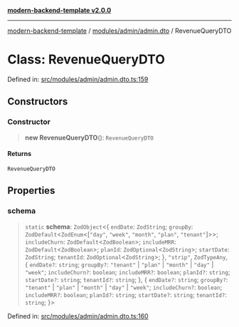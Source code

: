 [**modern-backend-template v2.0.0**](../../../../README.md)

***

[modern-backend-template](../../../../modules.md) / [modules/admin/admin.dto](../README.md) / RevenueQueryDTO

# Class: RevenueQueryDTO

Defined in: [src/modules/admin/admin.dto.ts:159](https://github.com/maemreyo/saas-4cus-nodejs/blob/2a5b3f3aa11335dfa561e80e1feabb8e6084261e/src/modules/admin/admin.dto.ts#L159)

## Constructors

### Constructor

> **new RevenueQueryDTO**(): `RevenueQueryDTO`

#### Returns

`RevenueQueryDTO`

## Properties

### schema

> `static` **schema**: `ZodObject`\<\{ `endDate`: `ZodString`; `groupBy`: `ZodDefault`\<`ZodEnum`\<\[`"day"`, `"week"`, `"month"`, `"plan"`, `"tenant"`\]\>\>; `includeChurn`: `ZodDefault`\<`ZodBoolean`\>; `includeMRR`: `ZodDefault`\<`ZodBoolean`\>; `planId`: `ZodOptional`\<`ZodString`\>; `startDate`: `ZodString`; `tenantId`: `ZodOptional`\<`ZodString`\>; \}, `"strip"`, `ZodTypeAny`, \{ `endDate?`: `string`; `groupBy?`: `"tenant"` \| `"plan"` \| `"month"` \| `"day"` \| `"week"`; `includeChurn?`: `boolean`; `includeMRR?`: `boolean`; `planId?`: `string`; `startDate?`: `string`; `tenantId?`: `string`; \}, \{ `endDate?`: `string`; `groupBy?`: `"tenant"` \| `"plan"` \| `"month"` \| `"day"` \| `"week"`; `includeChurn?`: `boolean`; `includeMRR?`: `boolean`; `planId?`: `string`; `startDate?`: `string`; `tenantId?`: `string`; \}\>

Defined in: [src/modules/admin/admin.dto.ts:160](https://github.com/maemreyo/saas-4cus-nodejs/blob/2a5b3f3aa11335dfa561e80e1feabb8e6084261e/src/modules/admin/admin.dto.ts#L160)
